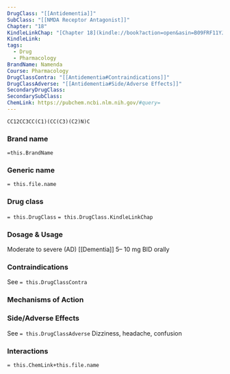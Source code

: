 ```yaml
---
DrugClass: "[[Antidementia]]"
SubClass: "[[NMDA Receptor Antagonist]]"
Chapter: "18"
KindleLinkChap: "[Chapter 18](kindle://book?action=open&asin=B09FRF11YJ&location=9834)"
KindleLink: 
tags:
  - Drug
  - Pharmacology
BrandName: Namenda
Course: Pharmacology
DrugClassContra: "[[Antidementia#Contraindications]]"
DrugClassAdverse: "[[Antidementia#Side/Adverse Effects]]"
SecondaryDrugClass: 
SecondarySubClass: 
ChemLink: https://pubchem.ncbi.nlm.nih.gov/#query=
---
```

```smiles
CC12CC3CC(C1)(CC(C3)(C2)N)C
```

### Brand name
`=this.BrandName`
### Generic name
`= this.file.name`
### Drug class 
`= this.DrugClass`
	`= this.DrugClass.KindleLinkChap`

### Dosage & Usage
Moderate to severe (AD) [[Dementia]] 
5– 10 mg BID orally
### Contraindications
See `= this.DrugClassContra`

### Mechanisms of Action

### Side/Adverse Effects
See `= this.DrugClassAdverse`
Dizziness, headache, confusion
### Interactions

`= this.ChemLink+this.file.name`

 